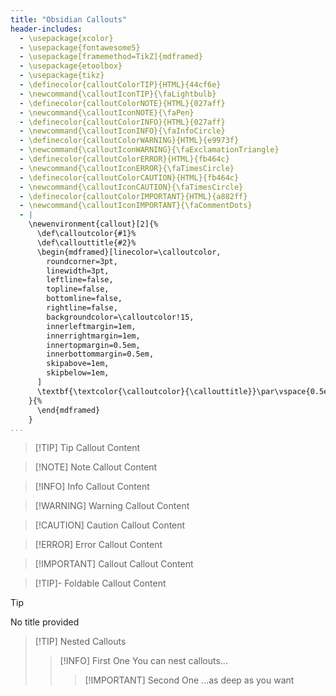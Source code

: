 ```yaml
---
title: "Obsidian Callouts"
header-includes:
  - \usepackage{xcolor}
  - \usepackage{fontawesome5}
  - \usepackage[framemethod=TikZ]{mdframed}
  - \usepackage{etoolbox}
  - \usepackage{tikz}
  - \definecolor{calloutColorTIP}{HTML}{44cf6e}
  - \newcommand{\calloutIconTIP}{\faLightbulb}
  - \definecolor{calloutColorNOTE}{HTML}{027aff}
  - \newcommand{\calloutIconNOTE}{\faPen}
  - \definecolor{calloutColorINFO}{HTML}{027aff}
  - \newcommand{\calloutIconINFO}{\faInfoCircle}
  - \definecolor{calloutColorWARNING}{HTML}{e9973f}
  - \newcommand{\calloutIconWARNING}{\faExclamationTriangle}
  - \definecolor{calloutColorERROR}{HTML}{fb464c}
  - \newcommand{\calloutIconERROR}{\faTimesCircle}
  - \definecolor{calloutColorCAUTION}{HTML}{fb464c}
  - \newcommand{\calloutIconCAUTION}{\faTimesCircle}
  - \definecolor{calloutColorIMPORTANT}{HTML}{a882ff}
  - \newcommand{\calloutIconIMPORTANT}{\faCommentDots}
  - |
    \newenvironment{callout}[2]{%
      \def\calloutcolor{#1}%
      \def\callouttitle{#2}%
      \begin{mdframed}[linecolor=\calloutcolor,
        roundcorner=3pt,
        linewidth=3pt,
        leftline=false,
        topline=false,
        bottomline=false,
        rightline=false,
        backgroundcolor=\calloutcolor!15,
        innerleftmargin=1em,
        innerrightmargin=1em,
        innertopmargin=0.5em,
        innerbottommargin=0.5em,
        skipabove=1em,
        skipbelow=1em,
      ]
      \textbf{\textcolor{\calloutcolor}{\callouttitle}}\par\vspace{0.5em}%
    }{%
      \end{mdframed}
    }
...
```


> [!TIP] Tip
> Callout Content

> [!NOTE] Note
> Callout Content

> [!INFO] Info
> Callout Content

> [!WARNING] Warning
> Callout Content

> [!CAUTION] Caution
> Callout Content

> [!ERROR] Error
> Callout Content

> [!IMPORTANT] Callout
> Callout Content

> [!TIP]- Foldable
> Callout Content

> [!TIP]
> No title provided

> [!TIP] Nested Callouts
> 
> > [!INFO] First One
> > You can nest callouts...
> > 
> > > [!IMPORTANT] Second One
> > > ...as deep as you want